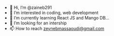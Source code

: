- 👋 Hi, I’m @zaineb291
- 👀 I’m interested in coding, web development
- 🌱 I’m currently learning React JS and Mango DB...
- 💞️ I’m looking for an intership
- 📫 How to reach zeynebmassaoudi@gmail.com

<!---
zaineb291/zaineb291 is a ✨ special ✨ repository because its `README.md` (this file) appears on your GitHub profile.
You can click the Preview link to take a look at your changes.
--->
